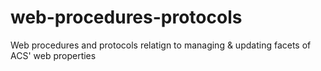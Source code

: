 # web-procedures-protocols
Web procedures and protocols relatign to managing &amp; updating facets of ACS' web properties
